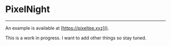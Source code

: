# PixelNight
--------------------

An example is available at [https://pixeltee.xyz]().

This is a work in progress. I want to add other things so stay tuned.
